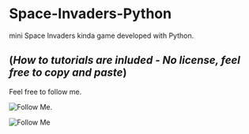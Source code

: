 # Space-Invaders-Python
mini Space Invaders kinda game developed with Python.

(_How to tutorials are inluded - No license, feel free to copy and paste_)
-----
Feel free to follow me.

![Follow Me](https://img.shields.io/github/followers/MustafaAnasKH99?style=social).

![Follow Me](https://img.shields.io/twitter/follow/MustafaAnas99?label=Follow&style=social)